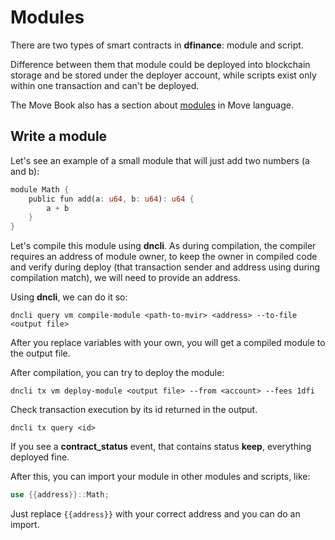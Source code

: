 # Modules

There are two types of smart contracts in **dfinance**: module and script.

Difference between them that module could be deployed into blockchain storage and be stored under the deployer account, while scripts exist only within one transaction and can't be deployed.

The Move Book also has a section about [modules](https://move-book.com/chapters/module.html) in Move language.

## Write a module

Let's see an example of a small module that will just add two numbers \(a and b\):

```rust
module Math {
    public fun add(a: u64, b: u64): u64 {
        a + b
    }
}
```

Let's compile this module using **dncli**. As during compilation, the compiler requires an address of module owner, to keep the owner in compiled code and verify during deploy \(that transaction sender and address using during compilation match\), we will need to provide an address.

Using **dncli**, we can do it so:

```text
dncli query vm compile-module <path-to-mvir> <address> --to-file <output file>
```

After you replace variables with your own, you will get a compiled module to the output file.

After compilation, you can try to deploy the module:

```text
dncli tx vm deploy-module <output file> --from <account> --fees 1dfi
```

Check transaction execution by its id returned in the output.

```text
dncli tx query <id>
```

If you see a **contract\_status** event, that contains status **keep**, everything deployed fine.

After this, you can import your module in other modules and scripts, like:

```rust
use {{address}}::Math;
```

Just replace `{{address}}` with your correct address and you can do an import.
